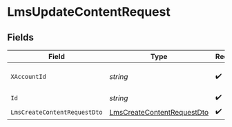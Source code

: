# LmsUpdateContentRequest


## Fields

| Field                                                                               | Type                                                                                | Required                                                                            | Description                                                                         |
| ----------------------------------------------------------------------------------- | ----------------------------------------------------------------------------------- | ----------------------------------------------------------------------------------- | ----------------------------------------------------------------------------------- |
| `XAccountId`                                                                        | *string*                                                                            | :heavy_check_mark:                                                                  | The account identifier                                                              |
| `Id`                                                                                | *string*                                                                            | :heavy_check_mark:                                                                  | N/A                                                                                 |
| `LmsCreateContentRequestDto`                                                        | [LmsCreateContentRequestDto](../../Models/Components/LmsCreateContentRequestDto.md) | :heavy_check_mark:                                                                  | N/A                                                                                 |